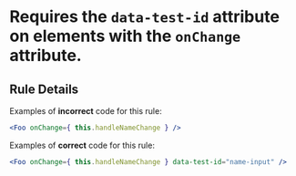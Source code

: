 # Requires the `data-test-id` attribute on elements with the `onChange` attribute.

## Rule Details

Examples of **incorrect** code for this rule:

```jsx
<Foo onChange={ this.handleNameChange } />
```

Examples of **correct** code for this rule:

```jsx
<Foo onChange={ this.handleNameChange } data-test-id="name-input" />
```

